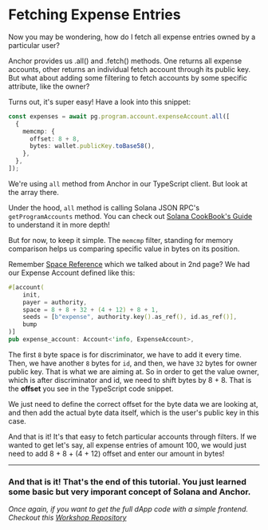 # Fetching Expense Entries
Now you may be wondering, how do I fetch all expense entries owned by a particular user?

Anchor provides us .all() and .fetch() methods. One returns all expense accounts, other returns an individual fetch account through its public key. But what about adding some filtering to fetch accounts by some specific attribute, like the owner?

Turns out, it's super easy!
Have a look into this snippet:

```ts
const expenses = await pg.program.account.expenseAccount.all([
  {
    memcmp: {
      offset: 8 + 8,
      bytes: wallet.publicKey.toBase58(),
    },
  },
]);
```
We're using `all` method from Anchor in our TypeScript client. But look at the array there. 

Under the hood, `all` method is calling Solana JSON RPC's `getProgramAccounts` method. You can check out [Solana CookBook's Guide](https://solanacookbook.com/guides/get-program-accounts.html#facts) to understand it in more depth!

But for now, to keep it simple. The `memcmp` filter, standing for memory comparison helps us comparing specific value in bytes on its position. 

Remember [Space Reference](https://book.anchor-lang.com/anchor_references/space.html) which we talked about in 2nd page? We had our Expense Account defined like this:
```rs
#[account(
    init,
    payer = authority,
    space = 8 + 8 + 32 + (4 + 12) + 8 + 1,
    seeds = [b"expense", authority.key().as_ref(), id.as_ref()], 
    bump
)]
pub expense_account: Account<'info, ExpenseAccount>,
```

The first `8` byte space is for discriminator, we have to add it every time. Then, we have another `8` bytes for `id`, and then, we have `32` bytes for owner public key. That is what we are aiming at. So in order to get the value owner, which is after discriminator and id, we need to shift bytes by 8 + 8. That is the **offset** you see in the TypeScript code snippet.

We just need to define the correct offset for the byte data we are looking at, and then add the actual byte data itself, which is the user's public key in this case.

And that is it! It's that easy to fetch particular accounts through filters. If we wanted to get let's say, all expense entries of amount 100, we would just need to add 8 + 8 + (4 + 12) offset and enter our amount in bytes!

---

### And that is it! That's the end of this tutorial. You just learned some basic but very imporant concept of Solana and Anchor.
*Once again, if you want to get the full dApp code with a simple frontend. Checkout this [Workshop Repository](https://github.com/GitBolt/expense-tracker-workshop)*